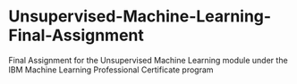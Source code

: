 # Unsupervised-Machine-Learning-Final-Assignment
Final Assignment for the Unsupervised Machine Learning module under the IBM Machine Learning Professional Certificate program
